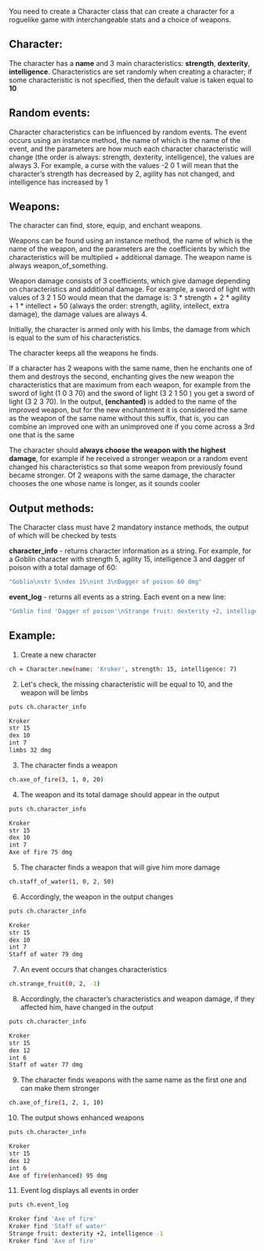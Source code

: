 You need to create a Character class that can create a character for a roguelike game with interchangeable stats and a choice of weapons.

Character:
-
The character has a __name__ and 3 main characteristics: __strength__, __dexterity__, __intelligence__. Characteristics are set randomly when creating a character; if some characteristic is not specified, then the default value is taken equal to __10__

Random events:
-
Character characteristics can be influenced by random events. The event occurs using an instance method, the name of which is the name of the event, and the parameters are how much each character characteristic will change (the order is always: strength, dexterity, intelligence), the values are always 3. For example, a curse with the values -2 0 1 will mean that the character’s strength has decreased by 2, agility has not changed, and intelligence has increased by 1

Weapons:
-
The character can find, store, equip, and enchant weapons.

Weapons can be found using an instance method, the name of which is the name of the weapon, and the parameters are the coefficients by which the characteristics will be multiplied + additional damage. The weapon name is always weapon_of_something.

Weapon damage consists of 3 coefficients, which give damage depending on characteristics and additional damage. For example, a sword of light with values of 3 2 1 50 would mean that the damage is: 3 * strength + 2 * agility + 1 * intellect + 50 (always the order: strength, agility, intellect, extra damage), the damage values are always 4.

Initially, the character is armed only with his limbs, the damage from which is equal to the sum of his characteristics.

The character keeps all the weapons he finds.

If a character has 2 weapons with the same name, then he enchants one of them and destroys the second, enchanting gives the new weapon the characteristics that are maximum from each weapon, for example from the sword of light (1 0 3 70) and the sword of light (3 2 1 50 ) you get a sword of light (3 2 3 70). In the output, __(enchanted)__ is added to the name of the improved weapon, but for the new enchantment it is considered the same as the weapon of the same name without this suffix, that is, you can combine an improved one with an unimproved one if you come across a 3rd one that is the same

The character should __always choose the weapon with the highest damage__, for example if he received a stronger weapon or a random event changed his characteristics so that some weapon from previously found became stronger.
Of 2 weapons with the same damage, the character chooses the one whose name is longer, as it sounds cooler

Output methods:
-
The Character class must have 2 mandatory instance methods, the output of which will be checked by tests

__character_info__ - returns character information as a string. For example, for a Goblin character with strength 5, agility 15, intelligence 3 and dagger of poison with a total damage of 60:
```bash
"Goblin\nstr 5\ndex 15\nint 3\nDagger of poison 60 dmg"
```

__event_log__ - returns all events as a string. Each event on a new line:
```bash
"Goblin find 'Dagger of poison'\nStrange fruit: dexterity +2, intelligence -1"
```

Example:
-
1. Create a new character
```bash
ch = Character.new(name: 'Kroker', strength: 15, intelligence: 7)
```
2. Let's check, the missing characteristic will be equal to 10, and the weapon will be limbs
```bash
puts ch.character_info
```
```bash
Kroker
str 15
dex 10
int 7
limbs 32 dmg
```
3. The character finds a weapon
```bash
ch.axe_of_fire(3, 1, 0, 20)
```
4. The weapon and its total damage should appear in the output
```bash
puts ch.character_info
```
```bash
Kroker
str 15
dex 10
int 7
Axe of fire 75 dmg
```
5. The character finds a weapon that will give him more damage
```bash
ch.staff_of_water(1, 0, 2, 50)
```
6. Accordingly, the weapon in the output changes
```bash
puts ch.character_info
```
```bash
Kroker
str 15
dex 10
int 7
Staff of water 79 dmg
```
7. An event occurs that changes characteristics
```bash
ch.strange_fruit(0, 2, -1)
```
8. Accordingly, the character’s characteristics and weapon damage, if they affected him, have changed in the output
```bash
puts ch.character_info
```
```bash
Kroker
str 15
dex 12
int 6
Staff of water 77 dmg
```
9. The character finds weapons with the same name as the first one and can make them stronger
```bash
ch.axe_of_fire(1, 2, 1, 10)
```
10. The output shows enhanced weapons
```bash
puts ch.character_info
```
```bash
Kroker
str 15
dex 12
int 6
Axe of fire(enhanced) 95 dmg
```
11. Event log displays all events in order
```bash
puts ch.event_log
```
```bash
Kroker find 'Axe of fire'
Kroker find 'Staff of water'
Strange fruit: dexterity +2, intelligence -1
Kroker find 'Axe of fire'
```
